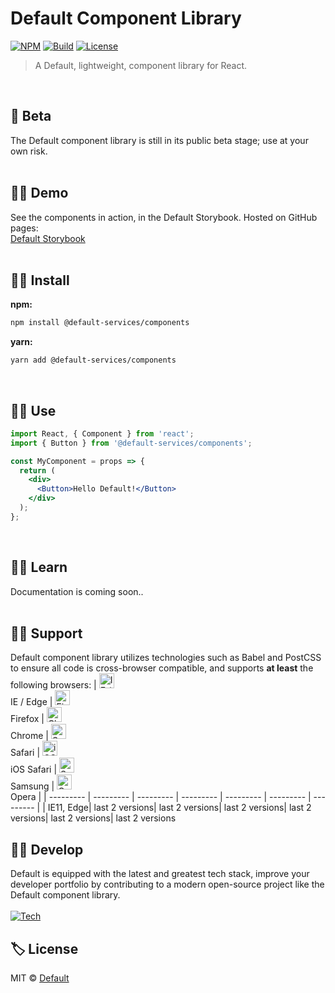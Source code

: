 # Default Component Library

[![NPM](https://img.shields.io/npm/v/@default-services/components?color=%2357a9a9&style=for-the-badge)](https://www.npmjs.com/package/@default-services/components)
[![Build](https://img.shields.io/badge/build-passing-%2357a9a9?style=for-the-badge)](https://github.com/default-services/components)
[![License](https://img.shields.io/github/license/default-services/components?color=%2357a9a9&style=for-the-badge)](https://github.com/default-services/components/blob/master/LICENSE)

> A Default, lightweight, component library for React.
<br>

## 🧪 Beta
The Default component library is still in its public beta stage; use at your own risk.
<br><br>

## 🐱‍🚀 Demo
See the components in action, in the Default Storybook. Hosted on GitHub pages:<br>
[Default Storybook](https://default-services.github.io/components)
<br><br>

## 🐱‍🏍 Install

**npm:**
```bash
npm install @default-services/components
```
**yarn:**
```bash
yarn add @default-services/components
```
<br>

## 🐱‍💻 Use
```jsx
import React, { Component } from 'react';
import { Button } from '@default-services/components';

const MyComponent = props => {
  return (
    <div>
      <Button>Hello Default!</Button>
    </div>
  );
};
```
<br>

## 🐱‍👓 Learn
Documentation is coming soon..
<br><br>

## 🐱‍🐉 Support
Default component library utilizes technologies such as Babel and PostCSS to ensure all code is cross-browser compatible, and supports **at least** the following browsers:
| [<img src="https://raw.githubusercontent.com/alrra/browser-logos/master/src/edge/edge_48x48.png" alt="IE / Edge" width="24px" height="24px" />](http://godban.github.io/browsers-support-badges/)<br/>IE / Edge | [<img src="https://raw.githubusercontent.com/alrra/browser-logos/master/src/firefox/firefox_48x48.png" alt="Firefox" width="24px" height="24px" />](http://godban.github.io/browsers-support-badges/)<br/>Firefox | [<img src="https://raw.githubusercontent.com/alrra/browser-logos/master/src/chrome/chrome_48x48.png" alt="Chrome" width="24px" height="24px" />](http://godban.github.io/browsers-support-badges/)<br/>Chrome | [<img src="https://raw.githubusercontent.com/alrra/browser-logos/master/src/safari/safari_48x48.png" alt="Safari" width="24px" height="24px" />](http://godban.github.io/browsers-support-badges/)<br/>Safari | [<img src="https://raw.githubusercontent.com/alrra/browser-logos/master/src/safari-ios/safari-ios_48x48.png" alt="iOS Safari" width="24px" height="24px" />](http://godban.github.io/browsers-support-badges/)<br/>iOS Safari | [<img src="https://raw.githubusercontent.com/alrra/browser-logos/master/src/samsung-internet/samsung-internet_48x48.png" alt="Samsung" width="24px" height="24px" />](http://godban.github.io/browsers-support-badges/)<br/>Samsung | [<img src="https://raw.githubusercontent.com/alrra/browser-logos/master/src/opera/opera_48x48.png" alt="Opera" width="24px" height="24px" />](http://godban.github.io/browsers-support-badges/)<br/>Opera |
| --------- | --------- | --------- | --------- | --------- | --------- | --------- |
| IE11, Edge| last 2 versions| last 2 versions| last 2 versions| last 2 versions| last 2 versions| last 2 versions
<br>

## 🐱‍👤 Develop
Default is equipped with the latest and greatest tech stack, improve your developer portfolio by contributing to a modern open-source project like the Default component library.<br><br>
[![Tech](https://user-images.githubusercontent.com/8584126/83432596-f454db80-a3ed-11ea-93c3-28c5ae24a42d.png)](https://github.com/default-services/components)
<br>

## 🏷️ License

MIT © [Default](https://github.com/default-services/components/blob/master/LICENSE)